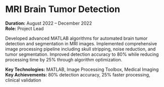 # MRI Brain Tumor Detection

**Duration:** August 2022 – December 2022  
**Role:** Project Lead

Developed advanced MATLAB algorithms for automated brain tumor detection and segmentation in MRI images. Implemented comprehensive image processing pipeline including skull stripping, noise reduction, and tumor segmentation. Improved detection accuracy to 80% while reducing processing time by 25% through algorithm optimization.

**Key Technologies:** MATLAB, Image Processing Toolbox, Medical Imaging
**Key Achievements:** 80% detection accuracy, 25% faster processing, clinical validation